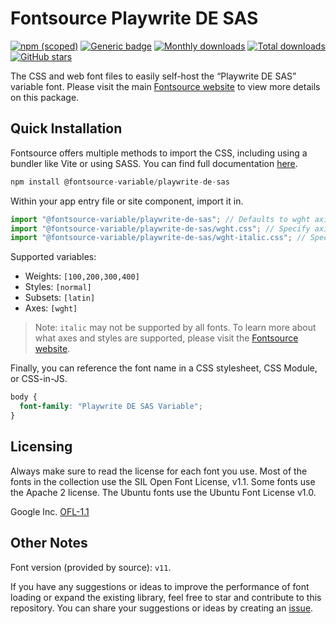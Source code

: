 # Fontsource Playwrite DE SAS

[![npm (scoped)](https://img.shields.io/npm/v/@fontsource-variable/playwrite-de-sas?color=brightgreen)](https://www.npmjs.com/package/@fontsource-variable/playwrite-de-sas) [![Generic badge](https://img.shields.io/badge/fontsource-passing-brightgreen)](https://github.com/fontsource/fontsource) [![Monthly downloads](https://badgen.net/npm/dm/@fontsource-variable/playwrite-de-sas)](https://github.com/fontsource/fontsource) [![Total downloads](https://badgen.net/npm/dt/@fontsource-variable/playwrite-de-sas)](https://github.com/fontsource/fontsource) [![GitHub stars](https://img.shields.io/github/stars/fontsource/fontsource.svg?style=social&label=Star)](https://github.com/fontsource/fontsource/stargazers)

The CSS and web font files to easily self-host the “Playwrite DE SAS” variable font. Please visit the main [Fontsource website](https://fontsource.org/fonts/playwrite-de-sas) to view more details on this package.

## Quick Installation

Fontsource offers multiple methods to import the CSS, including using a bundler like Vite or using SASS. You can find full documentation [here](https://fontsource.org/docs/getting-started/introduction).

```javascript
npm install @fontsource-variable/playwrite-de-sas
```

Within your app entry file or site component, import it in.

```javascript
import "@fontsource-variable/playwrite-de-sas"; // Defaults to wght axis
import "@fontsource-variable/playwrite-de-sas/wght.css"; // Specify axis
import "@fontsource-variable/playwrite-de-sas/wght-italic.css"; // Specify axis and style
```

Supported variables:
- Weights: `[100,200,300,400]`
- Styles: `[normal]`
- Subsets: `[latin]`
- Axes: `[wght]`

> Note: `italic` may not be supported by all fonts. To learn more about what axes and styles are supported, please visit the [Fontsource website](https://fontsource.org/fonts/playwrite-de-sas).

Finally, you can reference the font name in a CSS stylesheet, CSS Module, or CSS-in-JS.

```css
body {
  font-family: "Playwrite DE SAS Variable";
}
```

## Licensing
Always make sure to read the license for each font you use. Most of the fonts in the collection use the SIL Open Font License, v1.1. Some fonts use the Apache 2 license. The Ubuntu fonts use the Ubuntu Font License v1.0.

Google Inc.
[OFL-1.1](http://scripts.sil.org/OFL)

## Other Notes
Font version (provided by source): `v11`.

If you have any suggestions or ideas to improve the performance of font loading or expand the existing library, feel free to star and contribute to this repository. You can share your suggestions or ideas by creating an [issue](https://github.com/fontsource/fontsource/issues).